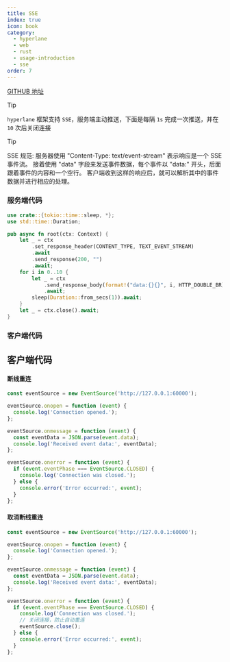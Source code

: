 ```yaml
---
title: SSE
index: true
icon: book
category:
  - hyperlane
  - web
  - rust
  - usage-introduction
  - sse
order: 7
---
```


<Share colorful />

[GITHUB 地址](https://github.com/ltpp-universe/hyperlane-quick-start/tree/sse)

> [!tip]
>
> `hyperlane` 框架支持 `SSE`，服务端主动推送，下面是每隔 `1s` 完成一次推送，并在 `10` 次后关闭连接

> [!tip]
> SSE 规范: 服务器使用 "Content-Type: text/event-stream" 表示响应是一个 SSE 事件流。
> 接着使用 "data" 字段来发送事件数据，每个事件以 "data:" 开头，后面跟着事件的内容和一个空行。
> 客户端收到这样的响应后，就可以解析其中的事件数据并进行相应的处理。

### 服务端代码

```rust
use crate::{tokio::time::sleep, *};
use std::time::Duration;

pub async fn root(ctx: Context) {
    let _ = ctx
        .set_response_header(CONTENT_TYPE, TEXT_EVENT_STREAM)
        .await
        .send_response(200, "")
        .await;
    for i in 0..10 {
        let _ = ctx
            .send_response_body(format!("data:{}{}", i, HTTP_DOUBLE_BR))
            .await;
        sleep(Duration::from_secs(1)).await;
    }
    let _ = ctx.close().await;
}
```

### 客户端代码

## 客户端代码

#### 断线重连

```js
const eventSource = new EventSource('http://127.0.0.1:60000');

eventSource.onopen = function (event) {
  console.log('Connection opened.');
};

eventSource.onmessage = function (event) {
  const eventData = JSON.parse(event.data);
  console.log('Received event data:', eventData);
};

eventSource.onerror = function (event) {
  if (event.eventPhase === EventSource.CLOSED) {
    console.log('Connection was closed.');
  } else {
    console.error('Error occurred:', event);
  }
};
```

#### 取消断线重连

```js
const eventSource = new EventSource('http://127.0.0.1:60000');

eventSource.onopen = function (event) {
  console.log('Connection opened.');
};

eventSource.onmessage = function (event) {
  const eventData = JSON.parse(event.data);
  console.log('Received event data:', eventData);
};

eventSource.onerror = function (event) {
  if (event.eventPhase === EventSource.CLOSED) {
    console.log('Connection was closed.');
    // 关闭连接，防止自动重连
    eventSource.close();
  } else {
    console.error('Error occurred:', event);
  }
};
```
